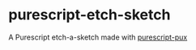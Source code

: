 # purescript-etch-sketch

A Purescript etch-a-sketch made with [purescript-pux](https://github.com/alexmingoia/purescript-pux/)
